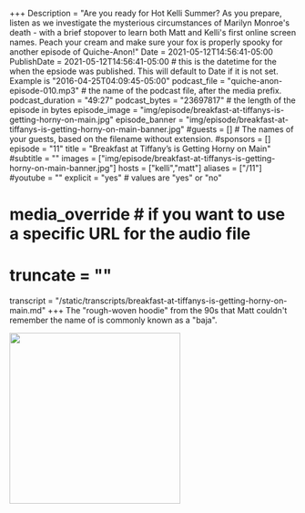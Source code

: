 +++
Description = "Are you ready for Hot Kelli Summer? As you prepare, listen as we investigate the mysterious circumstances of Marilyn Monroe's death - with a brief stopover to learn both Matt and Kelli's first online screen names. Peach your cream and make sure your fox is properly spooky for another episode of Quiche-Anon!"
Date = 2021-05-12T14:56:41-05:00
PublishDate = 2021-05-12T14:56:41-05:00 # this is the datetime for the when the epsiode was published. This will default to Date if it is not set. Example is "2016-04-25T04:09:45-05:00"
podcast_file = "quiche-anon-episode-010.mp3" # the name of the podcast file, after the media prefix.
podcast_duration = "49:27"
podcast_bytes = "23697817" # the length of the episode in bytes
episode_image = "img/episode/breakfast-at-tiffanys-is-getting-horny-on-main.jpg"
episode_banner = "img/episode/breakfast-at-tiffanys-is-getting-horny-on-main-banner.jpg"
#guests = [] # The names of your guests, based on the filename without extension.
#sponsors = []
episode = "11"
title = "Breakfast at Tiffany’s is Getting Horny on Main"
#subtitle = ""
images = ["img/episode/breakfast-at-tiffanys-is-getting-horny-on-main-banner.jpg"]
hosts = ["kelli","matt"]
aliases = ["/11"]
#youtube = ""
explicit = "yes" # values are "yes" or "no"
# media_override # if you want to use a specific URL for the audio file
# truncate = ""
transcript = "/static/transcripts/breakfast-at-tiffanys-is-getting-horny-on-main.md"
+++
The "rough-woven hoodie" from the 90s that Matt couldn't remember the name of is commonly known as a "baja".

<img src = "/img/random/nick-baja.gif" width = 300px>